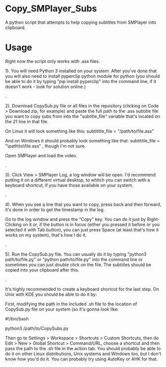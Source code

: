 # Copy_SMPlayer_Subs
A python script that attempts to help copying subtitles from SMPlayer into clipboard.

# Usage

Right now the script only works with .ass files.

1). You will need Python 3 installed on your system. After you've done that you will also need to install pyperclip python module for python (you should be able to do it by typing "pip install pyperclip" into the command line, if it doesn't work - look for solution online.)

.

2). Download CopySub.py file or all files in the repository (clicking on Code > Download zip, for example) and
paste the full path to the .ass subtitle file you want to copy subs from into the "subtitle_file" variable that's located on the 21 line in that file.

On Linux it will look something like this:
subtititle_file = "/path/to/file.ass"

And on Windows it should probably look something like that:
subtititle_file = "\\path\\to\\file.ass" , though I'm not sure.

Open SMPlayer and load the video.

.

3). Click View > SMPlayer Log, a log window will be open.
I'd recommend putting it on a different virtual desktop, to whitch you can switch with a keyboard shortcut, if you have those available on your system.

.

4). When you see a line that you want to copy, press back and then forward,
it's done in order to get the timestamp in the log.

Go to the log window and press the "Copy" key.
You can do it just by Right-Clicking on it or, if the button is in focus (either you
pressed it before or you selected it with Tab button), you can just press Space (at least that's
how it works on my system), that's how I do it.

.

5). Run the CopySub.py file. You can usually do it by typing "python3 path/to/file.py" or "python path/to/file.py" into the command line or sometimes you can just double click on the file. The subtitles should be
copied into your clipboard after this.

.

It's highly recommended to create a keyboard shortcut for the last step.
On Unix with KDE you should be able to do it by:

First, modifying the path in the included .sh file to the location of CopySub.py file on your system (so it's gonna look like:

#!/bin/bash

python3 /path/to/CopySubs.py

Then go to Settings > Workspace > Shortcuts > Custom Shortcuts, then do Edit > New > Global Shortcut > Command/URL, choose a shortcut and then pass the path to the .sh file in the action tab.
You should probably be able to do it on other Linux distributions, Unix systems and Windows too, but I don't know how you'd do it. You can probably try using AutoKey or AHK for that.
